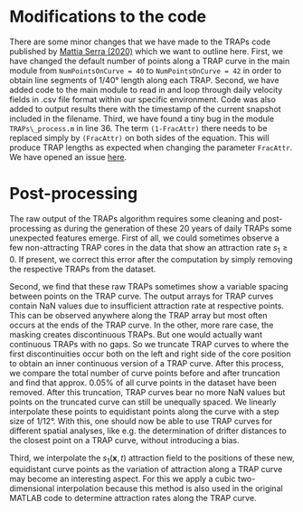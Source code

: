 # Modifications to the code

There are some minor changes that we have made to the TRAPs code published by [Mattia Serra (2020)](https://github.com/MattiaSerra/TRAPs) which we want to outline here. First, we have changed the default number of points along a TRAP curve in the main module from `NumPointsOnCurve = 40` to `NumPointsOnCurve = 42` in order to obtain line segments of 1/40° length along each TRAP. Second, we have added code to the main module to read in and loop through daily velocity fields in .csv file format within our specific environment. Code was also added to output results there with the timestamp of the current snapshot included in the filename. Third, we have found a tiny bug in the module `TRAPs\_process.m` in line 36. The term `(1-FracAttr)` there needs to be replaced simply by `(FracAttr)` on both sides of the equation. This will produce TRAP lengths as expected when changing the parameter `FracAttr`. We have opened an issue [here](URL).


# Post-processing

The raw output of the TRAPs algorithm requires some cleaning and post-processing as during the generation of these 20 years of daily TRAPs some unexpected features emerge. First of all, we could sometimes observe a few non-attracting TRAP cores in the data that show an attraction rate $s_1\ge0$. If present, we correct this error after the computation by simply removing the respective TRAPs from the dataset.

Second, we find that these raw TRAPs sometimes show a variable spacing between points on the TRAP curve. 
The output arrays for TRAP curves contain NaN values due to insufficient attraction rate at respective points. This can be observed anywhere along the TRAP array but most often occurs at the ends of the TRAP curve. In the other, more rare case, the masking creates discontinuous TRAPs. But one would actually want continuous TRAPs with no gaps. So we truncate TRAP curves to where the first discontinuities occur both on the left and right side of the core position to obtain an inner continuous version of a TRAP curve. After this process, we compare the total number of curve points before and after truncation and find that approx. 0.05% of all curve points in the dataset have been removed.
After this truncation, TRAP curves bear no more NaN values but points on the truncated curve can still be unequally spaced. We linearly interpolate these points to equidistant points along the curve with a step size of 1/12°. With this, one should now be able to use TRAP curves for different spatial analyses, like e.g. the determination of drifter distances to the closest point on a TRAP curve, without introducing a bias.

Third, we interpolate the $s_1(\boldsymbol{x}, t)$ attraction field to the positions of these new, equidistant curve points as the variation of attraction along a TRAP curve may become an interesting aspect. For this we apply a cubic two-dimensional interpolation because this method is also used in the original MATLAB code to determine attraction rates along the TRAP curve.

